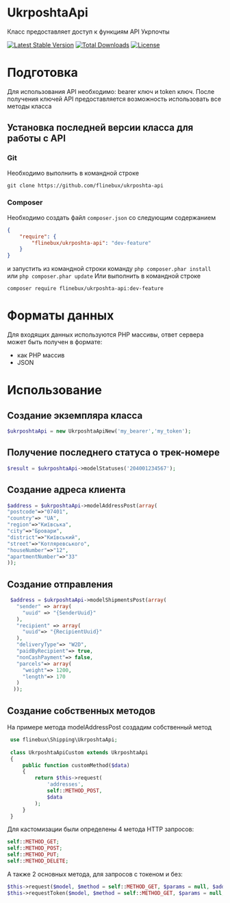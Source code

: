 # UkrposhtaApi
Класс предоставляет доступ к функциям API Укрпочты

[![Latest Stable Version](https://poser.pugx.org/flinebux/ukrposhta-api/v/stable)](https://packagist.org/packages/flinebux/ukrposhta-api) 
[![Total Downloads](https://poser.pugx.org/flinebux/ukrposhta-api/downloads)](https://packagist.org/packages/flinebux/ukrposhta-api) 
[![License](https://poser.pugx.org/flinebux/ukrposhta-api/license)](https://packagist.org/packages/flinebux/ukrposhta-api)

# Подготовка
Для использования API необходимо: bearer ключ и token ключ.
После получения ключей API предоставляется возможность использовать все методы класса

## Установка последней версии класса для работы с API
### Git
Необходимо выполнить в командной строке
```git
git clone https://github.com/flinebux/ukrposhta-api
```
### Composer
Необходимо создать файл ``composer.json`` со следующим содержанием  
```json
{
    "require": {
        "flinebux/ukrposhta-api": "dev-feature"
    }
}
```
и запустить из командной строки команду ``php composer.phar install`` или ``php composer.phar update``
Или выполнить в командной строке 
```
composer require flinebux/ukrposhta-api:dev-feature
```

# Форматы данных
Для входящих данных используются PHP массивы, ответ сервера может быть получен в формате:
* как PHP массив
* JSON

# Использование 
## Создание экземпляра класса
```php
$ukrposhtaApi = new UkrposhtaApiNew('my_bearer','my_token');
```

## Получение последнего статуса о трек-номере
```php
$result = $ukrposhtaApi->modelStatuses('204001234567');
```

## Создание адреса клиента
```php
$address = $ukrposhtaApi->modelAddressPost(array(
"postcode"=>"07401",
"country"=> "UA",
"region"=>"Київська",
"city"=>"Бровари",
"district"=>"Київський",
"street"=>"Котляревського",
"houseNumber"=>"12",
"apartmentNumber"=>"33"
));
```
## Создание отправления
```php
 $address = $ukrposhtaApi->modelShipmentsPost(array(
   "sender" => array(
     "uuid" => "{SenderUuid}"
   ),
   "recipient" => array(
     "uuid"=> "{RecipientUuid}"
   ),
   "deliveryType"=> "W2D",
   "paidByRecipient"=> true,
   "nonCashPayment"=> false,
   "parcels"=> array(
     "weight"=> 1200,
     "length"=> 170
   )
  ));
```

## Создание собственных методов
На примере метода modelAddressPost создадим собственный метод
```php
 use flinebux\Shipping\UkrposhtaApi;
 
 class UkrposhtaApiCustom extends UkrposhtaApi
 {
     public function customMethod($data)
     {
         return $this->request(
             'addresses',
             self::METHOD_POST,
             $data
         );
     }
 }
```
Для кастомизации были определены 4 метода HTTP запросов:
```php
self::METHOD_GET;
self::METHOD_POST;
self::METHOD_PUT;
self::METHOD_DELETE;
```
А также 2 основных метода, для запросов с токеном и без:
```php
$this->request($model, $method = self::METHOD_GET, $params = null, $add = '');
$this->requestToken($model, $method = self::METHOD_GET, $params = null, $add = '', $file = false);
```
